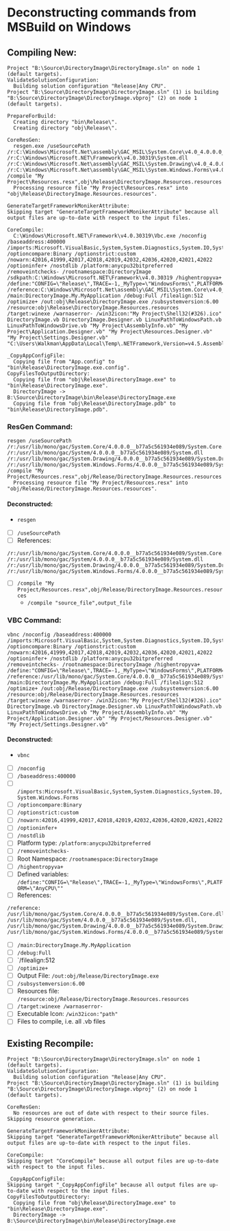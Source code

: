 # Deconstructing commands from MSBuild on Windows

## Compiling New:

```
Project "B:\Source\DirectoryImage\DirectoryImage.sln" on node 1 (default targets).
ValidateSolutionConfiguration:
  Building solution configuration "Release|Any CPU".
Project "B:\Source\DirectoryImage\DirectoryImage.sln" (1) is building "B:\Source\DirectoryImage\DirectoryImage.vbproj" (2) on node 1 (default targets).

PrepareForBuild:
  Creating directory "bin\Release\".
  Creating directory "obj\Release\".

CoreResGen:
  resgen.exe /useSourcePath /r:C:\Windows\Microsoft.Net\assembly\GAC_MSIL\System.Core\v4.0_4.0.0.0__b77a5c561934e089\System.Core.dll /r:C:\Windows\Microsoft.NET\Framework\v4.0.30319\System.dll /r:C:\Windows\Microsoft.Net\assembly\GAC_MSIL\System.Drawing\v4.0_4.0.0.0__b03f5f7f11d50a3a\System.Drawing.dll /r:C:\Windows\Microsoft.Net\assembly\GAC_MSIL\System.Windows.Forms\v4.0_4.0.0.0__b77a5c561934e089\System.Windows.Forms.dll /compile "My Project\Resources.resx",obj\Release\DirectoryImage.Resources.resources
  Processing resource file "My Project\Resources.resx" into "obj\Release\DirectoryImage.Resources.resources".

GenerateTargetFrameworkMonikerAttribute:
Skipping target "GenerateTargetFrameworkMonikerAttribute" because all output files are up-to-date with respect to the input files.

CoreCompile:
  C:\Windows\Microsoft.NET\Framework\v4.0.30319\Vbc.exe /noconfig /baseaddress:400000 /imports:Microsoft.VisualBasic,System,System.Diagnostics,System.IO,System.Windows.Forms /optioncompare:Binary /optionstrict:custom /nowarn:42016,41999,42017,42018,42019,42032,42036,42020,42021,42022 /optioninfer+ /nostdlib /platform:anycpu32bitpreferred /removeintchecks- /rootnamespace:DirectoryImage /sdkpath:C:\Windows\Microsoft.NET\Framework\v4.0.30319 /highentropyva+ /define:"CONFIG=\"Release\",TRACE=-1,_MyType=\"WindowsForms\",PLATFORM=\"AnyCPU\"" /reference:C:\Windows\Microsoft.Net\assembly\GAC_MSIL\System.Core\v4.0_4.0.0.0__b77a5c561934e089\System.Core.dll,C:\Windows\Microsoft.NET\Framework\v4.0.30319\System.dll,C:\Windows\Microsoft.Net\assembly\GAC_MSIL\System.Drawing\v4.0_4.0.0.0__b03f5f7f11d50a3a\System.Drawing.dll,C:\Windows\Microsoft.Net\assembly\GAC_MSIL\System.Windows.Forms\v4.0_4.0.0.0__b77a5c561934e089\System.Windows.Forms.dll /main:DirectoryImage.My.MyApplication /debug:Full /filealign:512 /optimize+ /out:obj\Release\DirectoryImage.exe /subsystemversion:6.00 /resource:obj\Release\DirectoryImage.Resources.resources /target:winexe /warnaserror- /win32icon:"My Project\Shell32(#326).ico" DirectoryImage.vb DirectoryImage.Designer.vb LinuxPathToWindowsPath.vb LinuxPathToWindowsDrive.vb "My Project\AssemblyInfo.vb" "My Project\Application.Designer.vb" "My Project\Resources.Designer.vb" "My Project\Settings.Designer.vb" "C:\Users\Walkman\AppData\Local\Temp\.NETFramework,Version=v4.5.AssemblyAttributes.vb"

_CopyAppConfigFile:
  Copying file from "App.config" to "bin\Release\DirectoryImage.exe.config".
CopyFilesToOutputDirectory:
  Copying file from "obj\Release\DirectoryImage.exe" to "bin\Release\DirectoryImage.exe".
  DirectoryImage -> B:\Source\DirectoryImage\bin\Release\DirectoryImage.exe
  Copying file from "obj\Release\DirectoryImage.pdb" to "bin\Release\DirectoryImage.pdb".
```

### ResGen Command:

```
resgen /useSourcePath /r:/usr/lib/mono/gac/System.Core/4.0.0.0__b77a5c561934e089/System.Core.dll /r:/usr/lib/mono/gac/System/4.0.0.0__b77a5c561934e089/System.dll /r:/usr/lib/mono/gac/System.Drawing/4.0.0.0__b77a5c561934e089/System.Drawing.dll /r:/usr/lib/mono/gac/System.Windows.Forms/4.0.0.0__b77a5c561934e089/System.Windows.Forms.dll /compile "My Project/Resources.resx",obj/Release/DirectoryImage.Resources.resources
  Processing resource file "My Project/Resources.resx" into "obj/Release/DirectoryImage.Resources.resources".
```

#### Deconstructed:

- `resgen`
- [ ] `/useSourcePath`
- [ ] References:

```
/r:/usr/lib/mono/gac/System.Core/4.0.0.0__b77a5c561934e089/System.Core.dll
/r:/usr/lib/mono/gac/System/4.0.0.0__b77a5c561934e089/System.dll
/r:/usr/lib/mono/gac/System.Drawing/4.0.0.0__b77a5c561934e089/System.Drawing.dll
/r:/usr/lib/mono/gac/System.Windows.Forms/4.0.0.0__b77a5c561934e089/System.Windows.Forms.dll
```
- [ ] `/compile "My Project/Resources.resx",obj/Release/DirectoryImage.Resources.resources`
  - `/compile "source_file",output_file`

### VBC Command:

```
vbnc /noconfig /baseaddress:400000 /imports:Microsoft.VisualBasic,System,System.Diagnostics,System.IO,System.Windows.Forms /optioncompare:Binary /optionstrict:custom /nowarn:42016,41999,42017,42018,42019,42032,42036,42020,42021,42022 /optioninfer+ /nostdlib /platform:anycpu32bitpreferred /removeintchecks- /rootnamespace:DirectoryImage /highentropyva+ /define:"CONFIG=\"Release\",TRACE=-1,_MyType=\"WindowsForms\",PLATFORM=\"AnyCPU\"" /reference:/usr/lib/mono/gac/System.Core/4.0.0.0__b77a5c561934e089/System.Core.dll,/usr/lib/mono/gac/System/4.0.0.0__b77a5c561934e089/System.dll,/usr/lib/mono/gac/System.Drawing/4.0.0.0__b77a5c561934e089/System.Drawing.dll,/usr/lib/mono/gac/System.Windows.Forms/4.0.0.0__b77a5c561934e089/System.Windows.Forms.dll /main:DirectoryImage.My.MyApplication /debug:Full /filealign:512 /optimize+ /out:obj/Release/DirectoryImage.exe /subsystemversion:6.00 /resource:obj/Release/DirectoryImage.Resources.resources /target:winexe /warnaserror- /win32icon:"My Project/Shell32(#326).ico" DirectoryImage.vb DirectoryImage.Designer.vb LinuxPathToWindowsPath.vb LinuxPathToWindowsDrive.vb "My Project/AssemblyInfo.vb" "My Project/Application.Designer.vb" "My Project/Resources.Designer.vb" "My Project/Settings.Designer.vb"
```

#### Deconstructed:

- `vbnc`
- [ ] `/noconfig`
- [ ] `/baseaddress:400000`
- [ ] `/imports:Microsoft.VisualBasic,System,System.Diagnostics,System.IO,System.Windows.Forms`
- [ ] `/optioncompare:Binary`
- [ ] `/optionstrict:custom`
- [ ] `/nowarn:42016,41999,42017,42018,42019,42032,42036,42020,42021,42022`
- [ ] `/optioninfer+`
- [ ] `/nostdlib`
- [ ] Platform type: `/platform:anycpu32bitpreferred`
- [ ] `/removeintchecks-`
- [ ] Root Namespace: `/rootnamespace:DirectoryImage`
- [ ] `/highentropyva+`
- [ ] Defined variables: `/define:"CONFIG=\"Release\",TRACE=-1,_MyType=\"WindowsForms\",PLATFORM=\"AnyCPU\""`
- [ ] References:

```
/reference:
/usr/lib/mono/gac/System.Core/4.0.0.0__b77a5c561934e089/System.Core.dll,
/usr/lib/mono/gac/System/4.0.0.0__b77a5c561934e089/System.dll,
/usr/lib/mono/gac/System.Drawing/4.0.0.0__b77a5c561934e089/System.Drawing.dll,
/usr/lib/mono/gac/System.Windows.Forms/4.0.0.0__b77a5c561934e089/System.Windows.Forms.dll
```
- [ ] `/main:DirectoryImage.My.MyApplication`
- [ ] `/debug:Full`
- [ ] `/filealign:512
- [ ] `/optimize+`
- [ ] Output File: `/out:obj/Release/DirectoryImage.exe`
- [ ] `/subsystemversion:6.00`
- [ ] Resources file: `/resource:obj/Release/DirectoryImage.Resources.resources`
- [ ] `/target:winexe /warnaserror-`
- [ ] Executable Icon: `/win32icon:"path"`
- [ ] Files to compile, i.e. all .vb files

## Existing Recompile:

```
Project "B:\Source\DirectoryImage\DirectoryImage.sln" on node 1 (default targets).
ValidateSolutionConfiguration:
  Building solution configuration "Release|Any CPU".
Project "B:\Source\DirectoryImage\DirectoryImage.sln" (1) is building "B:\Source\DirectoryImage\DirectoryImage.vbproj" (2) on node 1 (default targets).

CoreResGen:
  No resources are out of date with respect to their source files. Skipping resource generation.

GenerateTargetFrameworkMonikerAttribute:
Skipping target "GenerateTargetFrameworkMonikerAttribute" because all output files are up-to-date with respect to the input files.

CoreCompile:
Skipping target "CoreCompile" because all output files are up-to-date with respect to the input files.

_CopyAppConfigFile:
Skipping target "_CopyAppConfigFile" because all output files are up-to-date with respect to the input files.
CopyFilesToOutputDirectory:
  Copying file from "obj\Release\DirectoryImage.exe" to "bin\Release\DirectoryImage.exe".
  DirectoryImage -> B:\Source\DirectoryImage\bin\Release\DirectoryImage.exe
```

